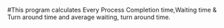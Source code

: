 #This program calculates Every Process Completion time,Waiting time & Turn around time and average waiting, turn around time.

